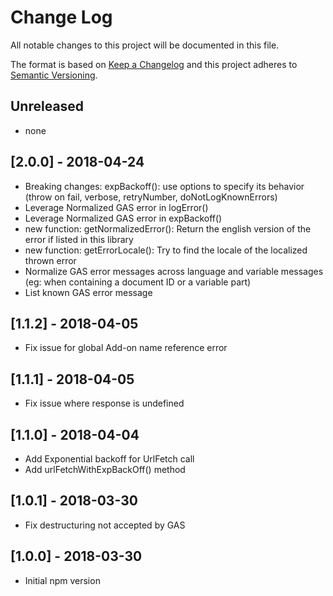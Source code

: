 # Change Log

All notable changes to this project will be documented in this file.

The format is based on [Keep a Changelog](http://keepachangelog.com/)
and this project adheres to [Semantic Versioning](http://semver.org/).

## Unreleased
<!-- Add new, unreleased changes here. -->
* none

## [2.0.0] - 2018-04-24
* Breaking changes: expBackoff(): use options to specify its behavior (throw on fail, verbose, retryNumber, doNotLogKnownErrors)
* Leverage Normalized GAS error in logError()
* Leverage Normalized GAS error in expBackoff()
* new function: getNormalizedError(): Return the english version of the error if listed in this library
* new function: getErrorLocale(): Try to find the locale of the localized thrown error
* Normalize GAS error messages across language and variable messages (eg: when containing a document ID or a variable part)
* List known GAS error message

## [1.1.2] - 2018-04-05
* Fix issue for global Add-on name reference error

## [1.1.1] - 2018-04-05
* Fix issue where response is undefined

## [1.1.0] - 2018-04-04
* Add Exponential backoff for UrlFetch call
* Add urlFetchWithExpBackOff() method

## [1.0.1] - 2018-03-30
* Fix destructuring not accepted by GAS

## [1.0.0] - 2018-03-30
* Initial npm version
